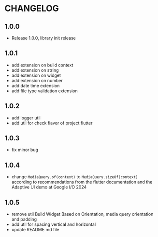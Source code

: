 # CHANGELOG

## 1.0.0

* Release 1.0.0, library init release

## 1.0.1

* add extension on build context
* add extension on string
* add extension on widget
* add extension on number
* add date time extension
* add file type validation extension

## 1.0.2

* add logger util
* add util for check flavor of project flutter

## 1.0.3

* fix minor bug

## 1.0.4

* change ```MediaQuery.of(context)``` to ```MediaQuery.sizeOf(context)``` according to recommendations from the flutter documentation and the Adaptive UI demo at Google I/O 2024

## 1.0.5

* remove util Build Widget Based on Orientation, media query orientation and padding
* add util for spacing vertical and horizontal
* update README.md file
